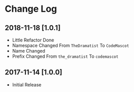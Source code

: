 # Change Log

## 2018-11-18 [1.0.1]
- Little Refactor Done
- Namespace Changed From `TheDramatist` To `CodeMascot`
- Name Changed
- Prefix Changed From `the_dramatist` To `codemascot`

## 2017-11-14 [1.0.0]
- Initial Release
